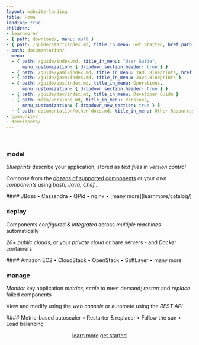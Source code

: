 ```yaml
---
layout: website-landing
title: Home
landing: true
children:
- learnmore/
- { path: download/, menu: null }
- { path: /guide/start/index.md, title_in_menu: Get Started, href_path: /guide/start/running.md}
- path: documentation/
  menu:
  - { path: /guide/index.md, title_in_menu: "User Guide", 
      menu_customization: { dropdown_section_header: true } }
  - { path: /guide/yaml/index.md, title_in_menu: YAML Blueprints, href_path: /guide/yaml/creating-yaml.md }
  - { path: /guide/java/index.md, title_in_menu: Java Blueprints }
  - { path: /guide/ops/index.md, title_in_menu: Operations,
      menu_customization: { dropdown_section_header: true } }
  - { path: /guide/dev/index.md, title_in_menu: Developer Guide }
  - { path: meta/versions.md, title_in_menu: Versions,
      menu_customization: { dropdown_new_section: true } }
  - { path: documentation/other-docs.md, title_in_menu: Other Resources }
- community/
- developers/
---
```


<div class="jumbotron">
<div id="apachebrooklynbanner">&nbsp;</div>

<div class="row">
<div class="col-md-4" markdown="1">

### model

*Blueprints* describe your application, stored as *text files* in *version control*

*Compose* from the [*dozens* of supported components](learnmore/catalog/) or your *own components* using *bash, Java, Chef...*

<div class="text-muted" markdown="1">
#### JBoss &bull; Cassandra &bull; QPid &bull; nginx &bull; [many more](learnmore/catalog/)
</div>

</div>
<div class="col-md-4" markdown="1">

### deploy

Components *configured &amp; integrated* across *multiple machines* automatically

*20+ public clouds*, or your *private cloud* or bare servers - and *Docker* containers

<div class="text-muted" markdown="1">
#### Amazon EC2 &bull; CloudStack &bull; OpenStack &bull; SoftLayer &bull; many more
</div>

</div>
<div class="col-md-4" markdown="1">

### manage

*Monitor* key application *metrics*; *scale* to meet demand; *restart* and *replace* failed components

View and modify using the *web console* or automate using the *REST API*

<div class="text-muted" markdown="1">
#### Metric-based autoscaler &bull; Restarter &amp; replacer &bull; Follow the sun &bull; Load balancing 
</div>

</div>
</div><!-- row -->

<div style="text-align: center" markdown="1">

<a class="btn btn-primary btn-lg" role="button" href="learnmore/">learn more</a>
<a class="btn btn-primary btn-lg" role="button" href="{{ site.path.guide }}/guide/start/running.md">get started</a>

</div>

</div><!-- jumbotron -->
